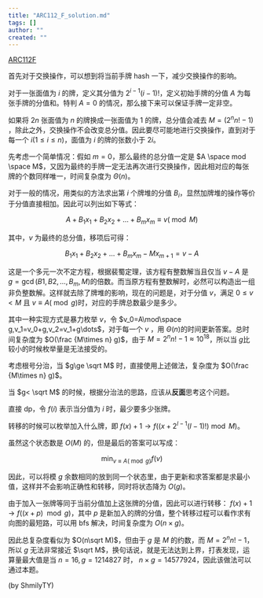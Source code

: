 ```yaml
---
title: "ARC112_F_solution.md"
tags: []
author: ""
created: ""
---
```


[ARC112F](https://atcoder.jp/contests/arc112/tasks/arc112_f)

<!-- more -->

首先对于交换操作，可以想到将当前手牌 hash 一下，减少交换操作的影响。

对于一张面值为 $i$ 的牌，定义其分值为 $2^{i-1}(i-1)!$​ ，定义初始手牌的分值 $A$ 为每张手牌的分值和。特判 $A=0$ 的情况，那么接下来可以保证手牌一定非空。

如果将 $2n$ 张面值为 $n$ 的牌换成一张面值为 $1$ 的牌，总分值会减去 $M=(2^{n}n!-1)$​​，除此之外，交换操作不会改变总分值。因此要尽可能地进行交换操作，直到对于每一个 $i(1\le i\le n)$​，面值为 $i$ 的牌的张数小于 $2i$。

先考虑一个简单情况：假如 $m=0$​​，那么最终的总分值一定是 $A \space mod \space M$，又因为最终的手牌一定无法再次进行交换操作，因此相对应的每张牌的个数同样唯一，时间复杂度为 $\Theta(n)$。

对于一般的情况，用类似的方法求出第 $i$ 个牌堆的分值 $B_i$，显然加牌堆的操作等价于分值直接相加。因此可以列出如下等式：

$$
A+B_1x_1+B_2x_2+\dots+B_mx_m\equiv v(\bmod M)
$$

其中，$v$ 为最终的总分值，移项后可得：

$$
B_1x_1+B_2x_2+\dots+B_mx_m-Mx_{m+1}=v-A
$$

这是一个多元一次不定方程，根据裴蜀定理，该方程有整数解当且仅当 $v-A$​​​ 是 $g=\gcd(B1,B2,\dots,B_m,M)$​​​​ 的倍数。而当原方程有整数解时，必然可以构造出一组非负整数解。这样就去除了牌堆的影响，现在的问题是，对于分值 $v$​​，满足 $0\le v< M$​ 且 $v\equiv A(\bmod g)$​ 时，对应的手牌总数最少是多少。

其中一种实现方式是暴力枚举 $v$​​，令 $v_0=A\mod\space g,v_1=v_0+g,v_2=v_1+g\dots$​​，对于每一个 $v$​​ ，用 $\Theta(n)$​​ 的时间更新答案。总时间复杂度为 $O(\frac {M\times n} g)$​​，由于 $M=2^nn!-1\approx10^{18}$​​，所以当 $g$​​ 比较小的时候枚举量是无法接受的。

考虑根号分治，当 $g\ge \sqrt M$ 时，直接使用上述做法，复杂度为 $O(\frac {M\times n} g)$。

当 $g< \sqrt M$ 的时候，根据分治法的思路，应该从**反面**思考这个问题。

直接 dp，令 $f(i)$ 表示当分值为 $i$ 时，最少要多少张牌。

转移的时候可以枚举加入什么牌，即 $f(x)+1\rightarrow f((x+2^{l-1}(l-1)!)\bmod M)$​。

虽然这个状态数是 $O(M)$ 的，但是最后的答案可以写成：

$$
\min_{v\equiv A(\bmod g)} f(v)
$$

因此，可以将模 $g$ 余数相同的放到同一个状态里，由于更新和求答案都是求最小值，这样并不会影响正确性和转移，同时将状态降为 $O(g)$。

由于加入一张牌等同于当前分值加上这张牌的分值，因此可以进行转移： $f(x)+1 \rightarrow f((x+p) \mod g)$​ ，其中 $p$ 是新加入的牌的分值，整个转移过程可以看作求有向图的最短路，可以用 bfs 解决，时间复杂度为 $O(n\times g)$​。​​

因此总复杂度看似为 $O(n\sqrt M)$​​​​​，但由于​ $g$​​​ 是 $M$​​​ 的约数，而 $M=2^nn!-1$​​​，所以 $g$​​​ 无法非常接近 $\sqrt M$​​​，换句话说，就是无法达到上界，打表发现，运算量最大值是当 $n=16,g=1214827$​​​​ 时， $n\times g=14577924$​​​​，因此该做法可以通过本题。

(by ShmilyTY)

